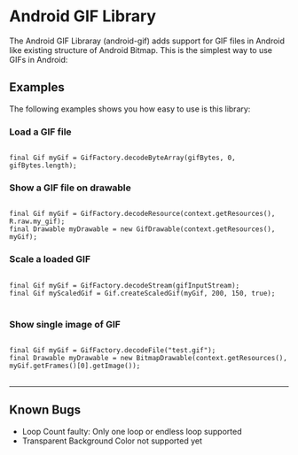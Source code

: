 # Android GIF Library
The Android GIF Libraray (android-gif) adds support for GIF files in Android like existing structure of Android Bitmap. This is the simplest way to use GIFs in Android:

## Examples

The following examples shows you how easy to use is this library:

### Load a GIF file

<p><code>
final Gif myGif = GifFactory.decodeByteArray(gifBytes, 0, gifBytes.length);
</code></p>

### Show a GIF file on drawable

<pre><code>
final Gif myGif = GifFactory.decodeResource(context.getResources(), R.raw.my_gif);
final Drawable myDrawable = new GifDrawable(context.getResources(), myGif);
</code></pre>

### Scale a loaded GIF

<pre><code>
final Gif myGif = GifFactory.decodeStream(gifInputStream);
final Gif myScaledGif = Gif.createScaledGif(myGif, 200, 150, true);
</code>
</pre>

### Show single image of GIF

<pre><code>
final Gif myGif = GifFactory.decodeFile("test.gif");
final Drawable myDrawable = new BitmapDrawable(context.getResources(), myGif.getFrames()[0].getImage());
</code>
</pre>

***

## Known Bugs

* Loop Count faulty: Only one loop or endless loop supported
* Transparent Background Color not supported yet
